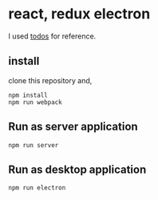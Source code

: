 # react, redux electron

I used [todos](https://github.com/reactjs/redux/tree/master/examples/todos) for reference.

## install

clone this repository and,

```
npm install
npm run webpack
```

## Run as server application

```
npm run server
```

## Run as desktop application

```
npm run electron
```
